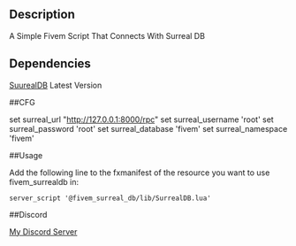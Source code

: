 ## Description
 A Simple Fivem Script That Connects With Surreal DB

## Dependencies
[SuurealDB](https://surrealdb.com/docs/surrealdb/introduction/start) Latest Version

##CFG

set surreal_url "http://127.0.0.1:8000/rpc"
set surreal_username 'root'
set surreal_password 'root'
set surreal_database 'fivem'
set surreal_namespace 'fivem'

##Usage

Add the following line to the fxmanifest of the resource you want to use fivem_surrealdb in:
```
server_script '@fivem_surreal_db/lib/SurrealDB.lua'
```

##Discord

[My Discord Server](https://discord.gg/WRbyQtH4yz)
